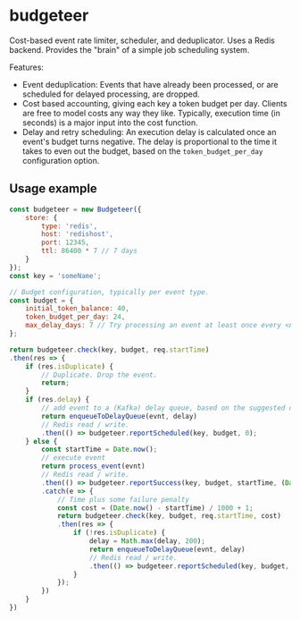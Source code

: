 # budgeteer
Cost-based event rate limiter, scheduler, and deduplicator. Uses a Redis
backend. Provides the "brain" of a simple job scheduling system.

Features:

- Event deduplication: Events that have already been processed, or are
    scheduled for delayed processing, are dropped.
- Cost based accounting, giving each key a token budget per day. Clients 
    are free to model costs any way they like. Typically, execution time (in
    seconds) is a major input into the cost function.
- Delay and retry scheduling: An execution delay is calculated once an event's
    budget turns negative. The delay is proportional to the time it takes to
    even out the budget, based on the `token_budget_per_day` configuration
    option.

## Usage example

```javascript
const budgeteer = new Budgeteer({ 
    store: {
        type: 'redis',
        host: 'redishost', 
        port: 12345,
        ttl: 86400 * 7 // 7 days
    }
});
const key = 'someName';

// Budget configuration, typically per event type.
const budget = {
    initial_token_balance: 40,
    token_budget_per_day: 24,
    max_delay_days: 7 // Try processing an event at least once every <n> days
};

return budgeteer.check(key, budget, req.startTime)
.then(res => {
    if (res.isDuplicate) {
        // Duplicate. Drop the event.
        return;
    }
    if (res.delay) {
        // add event to a (Kafka) delay queue, based on the suggested delay.
        return enqueueToDelayQueue(evnt, delay)
        // Redis read / write.
        .then(() => budgeteer.reportScheduled(key, budget, 0);
    } else {
        const startTime = Date.now();
        // execute event
        return process_event(evnt)
        // Redis read / write.
        .then(() => budgeteer.reportSuccess(key, budget, startTime, (Date.now() - startTime) / 1000))
        .catch(e => {
            // Time plus some failure penalty
            const cost = (Date.now() - startTime) / 1000 + 1;
            return budgeteer.check(key, budget, req.startTime, cost)
            .then(res => {
                if (!res.isDuplicate) {
                    delay = Math.max(delay, 200);
                    return enqueueToDelayQueue(evnt, delay)
                    // Redis read / write.
                    .then(() => budgeteer.reportScheduled(key, budget, cost));
                }
            });
        })
    }
})
```
